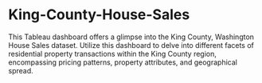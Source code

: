 # King-County-House-Sales
This Tableau dashboard offers a glimpse into the King County, Washington House Sales dataset. Utilize this dashboard to delve into different facets of residential property transactions within the King County region, encompassing pricing patterns, property attributes, and geographical spread.

